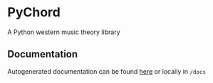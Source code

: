 # PyChord

A Python western music theory library

## Documentation

Autogenerated documentation can be found [here](https://qwertyquerty.github.io/pychord/pychord.html) or locally in `/docs`


